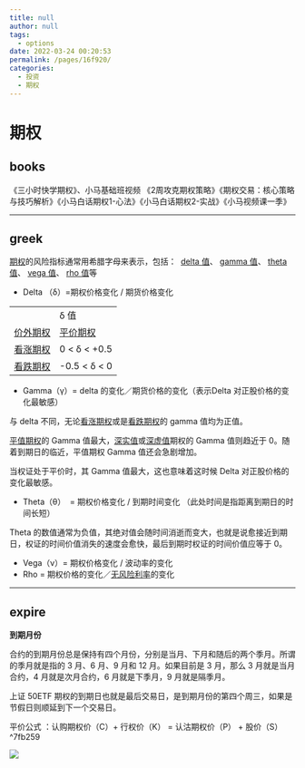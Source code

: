 ```yaml
---
title: null
author: null
tags: 
  - options
date: 2022-03-24 00:20:53
permalink: /pages/16f920/
categories: 
  - 投资
  - 期权
---
```


# 期权

## books
《三小时快学期权》、小马基础班视频
《2周攻克期权策略》《期权交易：核心策略与技巧解析》《小马白话期权1-心法》《小马白话期权2-实战》《小马视频课一季》

* * *
## greek
[期权](https://wiki.mbalib.com/wiki/%E6%9C%9F%E6%9D%83)的风险指标通常用希腊字母来表示，包括：  [delta 值](https://wiki.mbalib.com/wiki/Delta%E5%80%BC)、 [gamma 值](https://wiki.mbalib.com/wiki/Gamma%E5%80%BC)、 [theta 值](https://wiki.mbalib.com/wiki/Theta%E5%80%BC)、 [vega 值](https://wiki.mbalib.com/wiki/Vega%E5%80%BC)、 [rho 值](https://wiki.mbalib.com/wiki/Rho%E5%80%BC)等

- Delta （δ）=期权价格变化 / 期货价格变化

|     |     |
| --- | --- |
|     | δ 值 |
| [价外期权](https://wiki.mbalib.com/wiki/%E4%BB%B7%E5%A4%96%E6%9C%9F%E6%9D%83) | [平价期权](https://wiki.mbalib.com/wiki/%E5%B9%B3%E4%BB%B7%E6%9C%9F%E6%9D%83) | [价内期权](https://wiki.mbalib.com/wiki/%E4%BB%B7%E5%86%85%E6%9C%9F%E6%9D%83) |
| [看涨期权](https://wiki.mbalib.com/wiki/%E7%9C%8B%E6%B6%A8%E6%9C%9F%E6%9D%83) | 0 < δ < +0.5 | δ = +0.5 | +0.5 < δ < 1 |
| [看跌期权](https://wiki.mbalib.com/wiki/%E7%9C%8B%E8%B7%8C%E6%9C%9F%E6%9D%83) | -0.5 < δ < 0 | δ = -0.5 | -1< δ < -0.5 |

- Gamma（γ）=  delta 的变化／期货价格的变化（表示Delta 对正股价格的变化最敏感）

与 delta 不同，无论[看涨期权](https://wiki.mbalib.com/wiki/%E7%9C%8B%E6%B6%A8%E6%9C%9F%E6%9D%83)或是[看跌期权](https://wiki.mbalib.com/wiki/%E7%9C%8B%E8%B7%8C%E6%9C%9F%E6%9D%83)的 gamma 值均为正值。

[平值期权](https://wiki.mbalib.com/wiki/%E5%B9%B3%E5%80%BC%E6%9C%9F%E6%9D%83)的 Gamma 值最大，[深实值](https://wiki.mbalib.com/w/index.php?title=%E6%B7%B1%E5%AE%9E%E5%80%BC&action=edit)或[深虚值](https://wiki.mbalib.com/w/index.php?title=%E6%B7%B1%E8%99%9A%E5%80%BC&action=edit)期权的 Gamma 值则趋近于 0。随着到期日的临近，平值期权 Gamma 值还会急剧增加。

当权证处于平价时，其 Gamma 值最大，这也意味着这时候 Delta 对正股价格的变化最敏感。

- Theta（θ）   = 期权价格变化 / 到期时间变化  （此处时间是指距离到期日的时间长短）

Theta 的数值通常为负值，其绝对值会随时间消逝而变大，也就是说愈接近到期日，权证的时间价值消失的速度会愈快，最后到期时权证的时间价值应等于 0。

- Vega（ν）=  期权价格变化 / 波动率的变化
- Rho = 期权价格的变化／[无风险利率](https://wiki.mbalib.com/wiki/%E6%97%A0%E9%A3%8E%E9%99%A9%E5%88%A9%E7%8E%87)的变化

* * *
## expire
**到期月份**

合约的到期月份总是保持有四个月份，分别是当月、下月和随后的两个季月。所谓的季月就是指的 3 月、6 月、9 月和 12 月。如果目前是 3 月，那么 3 月就是当月合约，4 月就是次月合约，6 月就是下季月，9 月就是隔季月。

上证 50ETF 期权的到期日也就是最后交易日，是到期月份的第四个周三，如果是节假日则顺延到下一个交易日。

平价公式 ：认购期权价（C）+ 行权价（K） = 认沽期权价（P） + 股价（S） ^7fb259

![](https://app.yinxiang.com/shard/s56/res/988fa963-de0f-4f66-8912-d8f9a2b150ea)
